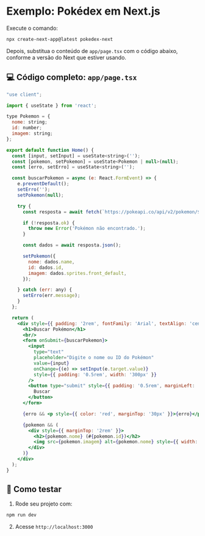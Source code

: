 # Exemplo: Pokédex em Next.js

Execute o comando:

```bash
npx create-next-app@latest pokedex-next
```

Depois, substitua o conteúdo de `app/page.tsx` com o código abaixo, conforme a versão do Next que estiver usando.

## 💻 Código completo: `app/page.tsx`

```jsx
"use client";

import { useState } from 'react';

type Pokemon = {
  nome: string;
  id: number;
  imagem: string;
};

export default function Home() {
  const [input, setInput] = useState<string>('');
  const [pokemon, setPokemon] = useState<Pokemon | null>(null);
  const [erro, setErro] = useState<string>('');

  const buscarPokemon = async (e: React.FormEvent) => {
    e.preventDefault();
    setErro('');
    setPokemon(null);

    try {
      const resposta = await fetch(`https://pokeapi.co/api/v2/pokemon/${input.toLowerCase()}`);

      if (!resposta.ok) {
        throw new Error('Pokémon não encontrado.');
      }

      const dados = await resposta.json();

      setPokemon({
        nome: dados.name,
        id: dados.id,
        imagem: dados.sprites.front_default,
      });

    } catch (err: any) {
      setErro(err.message);
    }
  };

  return (
    <div style={{ padding: '2rem', fontFamily: 'Arial', textAlign: 'center' }}>
      <h1>Buscar Pokémon</h1>
      <br/>
      <form onSubmit={buscarPokemon}>
        <input
          type="text"
          placeholder="Digite o nome ou ID do Pokémon"
          value={input}
          onChange={(e) => setInput(e.target.value)}
          style={{ padding: '0.5rem', width: '300px' }}
        />
        <button type="submit" style={{ padding: '0.5rem', marginLeft: '1rem' }}>
          Buscar
        </button>
      </form>

      {erro && <p style={{ color: 'red', marginTop: '30px' }}>{erro}</p>}

      {pokemon && (
        <div style={{ marginTop: '2rem' }}>
          <h2>{pokemon.nome} (#{pokemon.id})</h2>
          <img src={pokemon.imagem} alt={pokemon.nome} style={{ width: '200px' }} />
        </div>
      )}
    </div>
  );
}
```

## 🚀 Como testar

1. Rode seu projeto com:

```bash
npm run dev
```

2. Acesse `http://localhost:3000`